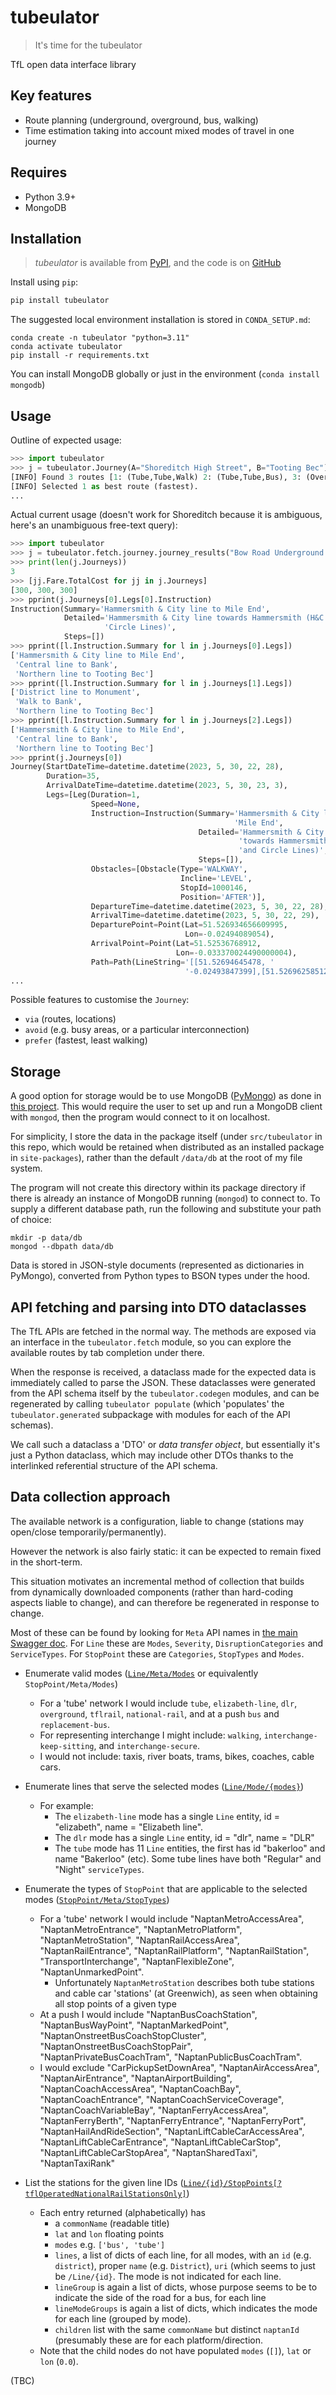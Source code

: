 # tubeulator

> It's time for the tubeulator

TfL open data interface library

## Key features

- Route planning (underground, overground, bus, walking)
- Time estimation taking into account mixed modes of travel in one journey

## Requires

- Python 3.9+
- MongoDB

## Installation

> _tubeulator_ is available from [PyPI](https://pypi.org/project/tubeulator), and
> the code is on [GitHub](https://github.com/lmmx/tubeulator)

Install using `pip`:

```sh
pip install tubeulator
```

The suggested local environment installation is stored in `CONDA_SETUP.md`:

```
conda create -n tubeulator "python=3.11"
conda activate tubeulator
pip install -r requirements.txt
```

You can install MongoDB globally or just in the environment (`conda install mongodb`)

## Usage

Outline of expected usage:

```py
>>> import tubeulator
>>> j = tubeulator.Journey(A="Shoreditch High Street", B="Tooting Bec")
[INFO] Found 3 routes [1: (Tube,Tube,Walk) 2: (Tube,Tube,Bus), 3: (Overground,Tube)].
[INFO] Selected 1 as best route (fastest).
...
```

Actual current usage (doesn't work for Shoreditch because it is ambiguous, here's an unambiguous
free-text query):

```py
>>> import tubeulator
>>> j = tubeulator.fetch.journey.journey_results("Bow Road Underground Station", "Tooting Bec Underground Station")
>>> print(len(j.Journeys))
3
>>> [jj.Fare.TotalCost for jj in j.Journeys]
[300, 300, 300]
>>> pprint(j.Journeys[0].Legs[0].Instruction)
Instruction(Summary='Hammersmith & City line to Mile End',
            Detailed='Hammersmith & City line towards Hammersmith (H&C and '
                     'Circle Lines)',
            Steps=[])
>>> pprint([l.Instruction.Summary for l in j.Journeys[0].Legs])
['Hammersmith & City line to Mile End',
 'Central line to Bank',
 'Northern line to Tooting Bec']
>>> pprint([l.Instruction.Summary for l in j.Journeys[1].Legs])
['District line to Monument',
 'Walk to Bank',
 'Northern line to Tooting Bec']
>>> pprint([l.Instruction.Summary for l in j.Journeys[2].Legs])
['Hammersmith & City line to Mile End',
 'Central line to Bank',
 'Northern line to Tooting Bec']
>>> pprint(j.Journeys[0])
Journey(StartDateTime=datetime.datetime(2023, 5, 30, 22, 28),
        Duration=35,
        ArrivalDateTime=datetime.datetime(2023, 5, 30, 23, 3),
        Legs=[Leg(Duration=1,
                  Speed=None,
                  Instruction=Instruction(Summary='Hammersmith & City line to '
                                                  'Mile End',
                                          Detailed='Hammersmith & City line '
                                                   'towards Hammersmith (H&C '
                                                   'and Circle Lines)',
                                          Steps=[]),
                  Obstacles=[Obstacle(Type='WALKWAY',
                                      Incline='LEVEL',
                                      StopId=1000146,
                                      Position='AFTER')],
                  DepartureTime=datetime.datetime(2023, 5, 30, 22, 28),
                  ArrivalTime=datetime.datetime(2023, 5, 30, 22, 29),
                  DeparturePoint=Point(Lat=51.526934656609995,
                                       Lon=-0.02494089054),
                  ArrivalPoint=Point(Lat=51.52536768912,
                                     Lon=-0.033370024490000004),
                  Path=Path(LineString='[[51.52694645478, '
                                       '-0.02493847399],[51.52696258512, '
...
```

Possible features to customise the `Journey`:

- `via` (routes, locations)
- `avoid` (e.g. busy areas, or a particular interconnection)
- `prefer` (fastest, least walking)

## Storage

A good option for storage would be to use MongoDB
([PyMongo](https://pymongo.readthedocs.io/en/stable/tutorial.html))
as done in [this project](https://github.com/milh0use/tfl/blob/master/monitor_buses.py).
This would require the user to set up and run a MongoDB client with `mongod`,
then the program would connect to it on localhost.

For simplicity, I store the data in the package itself (under `src/tubeulator` in this repo,
which would be retained when distributed as an installed package in `site-packages`),
rather than the default `/data/db` at the root of my file system.

The program will not create this directory within its package directory if there is already an
instance of MongoDB running (`mongod`) to connect to. To supply a different database path, run
the following and substitute your path of choice:

```
mkdir -p data/db
mongod --dbpath data/db
```

Data is stored in JSON-style documents (represented as dictionaries in PyMongo),
converted from Python types to BSON types under the hood.

## API fetching and parsing into DTO dataclasses

The TfL APIs are fetched in the normal way. The methods are exposed via an interface in the
`tubeulator.fetch` module, so you can explore the available routes by tab completion under there.

When the response is received, a dataclass made for the expected data is immediately called to parse the
JSON. These dataclasses were generated from the API schema itself by the `tubeulator.codegen`
modules, and can be regenerated by calling `tubeulator populate` (which 'populates' the `tubeulator.generated` subpackage
with modules for each of the API schemas).

We call such a dataclass a 'DTO' or _data transfer object_, but essentially it's just a Python dataclass,
which may include other DTOs thanks to the interlinked referential structure of the API schema.

## Data collection approach

The available network is a configuration, liable to change (stations may open/close temporarily/permanently).

However the network is also fairly static: it can be expected to remain fixed in the short-term.

This situation motivates an incremental method of collection that builds from dynamically downloaded
components (rather than hard-coding aspects liable to change),
and can therefore be regenerated in response to change.

Most of these can be found by looking for `Meta` API names in
[the main Swagger doc](https://api.tfl.gov.uk/swagger/docs/v1). For `Line` these are `Modes`,
`Severity`, `DisruptionCategories` and `ServiceTypes`. For `StopPoint` these are `Categories`,
`StopTypes` and `Modes`.

- Enumerate valid modes
  ([`Line/Meta/Modes`](https://api-portal.tfl.gov.uk/api-details#api=Line&operation=Line_MetaModes) or equivalently `StopPoint/Meta/Modes`)
  - For a 'tube' network I would include `tube`, `elizabeth-line`, `dlr`, `overground`, `tflrail`, `national-rail`, and at a push `bus`
    and `replacement-bus`.
  - For representing interchange I might include: `walking`, `interchange-keep-sitting`, and `interchange-secure`.
  - I would not include: taxis, river boats, trams, bikes, coaches, cable cars.

- Enumerate lines that serve the selected modes
  ([`Line/Mode/{modes}`](https://api-portal.tfl.gov.uk/api-details#api=Line&operation=Line_GetByModeByPathModes))
  - For example:
    - The `elizabeth-line` mode has a single `Line` entity, id = "elizabeth", name = "Elizabeth line".
    - The `dlr` mode has a single `Line` entity, id = "dlr", name = "DLR"
    - The `tube` mode has 11 `Line` entities, the first has id "bakerloo" and name "Bakerloo" (etc).
      Some tube lines have both "Regular" and "Night" `serviceTypes`.

- Enumerate the types of `StopPoint` that are applicable to the selected modes
  ([`StopPoint/Meta/StopTypes`](https://api-portal.tfl.gov.uk/api-details#api=StopPoint&operation=StopPoint_MetaStopTypes))
  - For a 'tube' network I would include "NaptanMetroAccessArea", "NaptanMetroEntrance", "NaptanMetroPlatform",
    "NaptanMetroStation", "NaptanRailAccessArea", "NaptanRailEntrance", "NaptanRailPlatform", "NaptanRailStation",
    "TransportInterchange", "NaptanFlexibleZone", "NaptanUnmarkedPoint".
    - Unfortunately `NaptanMetroStation` describes both tube stations and cable car 'stations' (at Greenwich),
      as seen when obtaining all stop points of a given type
  - At a push I would include "NaptanBusCoachStation", "NaptanBusWayPoint", "NaptanMarkedPoint",
    "NaptanOnstreetBusCoachStopCluster", "NaptanOnstreetBusCoachStopPair", "NaptanPrivateBusCoachTram", "NaptanPublicBusCoachTram".
  - I would exclude "CarPickupSetDownArea", "NaptanAirAccessArea", "NaptanAirEntrance", "NaptanAirportBuilding",
    "NaptanCoachAccessArea", "NaptanCoachBay", "NaptanCoachEntrance", "NaptanCoachServiceCoverage",
    "NaptanCoachVariableBay", "NaptanFerryAccessArea", "NaptanFerryBerth", "NaptanFerryEntrance",
    "NaptanFerryPort", "NaptanHailAndRideSection", "NaptanLiftCableCarAccessArea",
    "NaptanLiftCableCarEntrance", "NaptanLiftCableCarStop", "NaptanLiftCableCarStopArea",
    "NaptanSharedTaxi", "NaptanTaxiRank"

- List the stations for the given line IDs
  ([`Line/{id}/StopPoints[?tflOperatedNationalRailStationsOnly]`](https://api-portal.tfl.gov.uk/api-details#api=Line&operation=Line_StopPointsByPathIdQueryTflOperatedNationalRailStationsOnly))
  - Each entry returned (alphabetically) has
    - a `commonName` (readable title)
    - `lat` and `lon` floating points
    - `modes` e.g. `['bus', 'tube']`
    - `lines`, a list of dicts of each line, for all modes, with an `id` (e.g. `district`), proper `name` (e.g. `District`),
      `uri` (which seems to just be `/Line/{id}`. The mode is not indicated for each line.
    - `lineGroup` is again a list of dicts, whose purpose seems to be to indicate the side of the road for a bus, for each line
    - `lineModeGroups` is again a list of dicts, which indicates the mode for each line (grouped by mode).
    - `children` list with the same `commonName` but distinct `naptanId` (presumably these are for each platform/direction.
  - Note that the child nodes do not have populated `modes` (`[]`), `lat` or `lon` (`0.0`).

(TBC)
